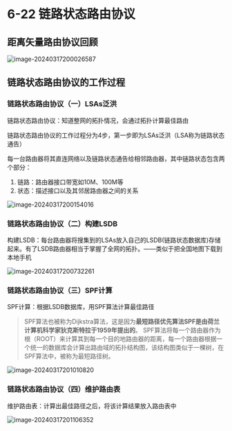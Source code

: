 # 6-22 链路状态路由协议

## 距离矢量路由协议回顾

![image-20240317200026587](https://img.yatjay.top/md/image-20240317200026587.png)

## 链路状态路由协议的工作过程

### 链路状态路由协议（一）LSAs泛洪

链路状态路由协议：知道整网的拓扑情况，会通过拓扑计算最佳路由

链路状态路由协议的工作过程分为4步，第一步即为LSAs泛洪（LSA称为链路状态通告）

每一台路由器将其直连网络以及链路状态通告给相邻路由器，其中链路状态包含两个部分：

1. 链路：路由器接口带宽如10M、100M等
2. 状态：描述接口以及其邻居路由器之间的关系

![image-20240317200154016](https://img.yatjay.top/md/image-20240317200154016.png)

### 链路状态路由协议（二）构建LSDB

构建LSDB：每台路由器将搜集到的LSAs放入自己的LSDB(链路状态数据库)存储起来。有了LSDB路由器相当于掌握了全网的拓扑。——类似于把全国地图下载到本地手机

![image-20240317200732261](https://img.yatjay.top/md/image-20240317200732261.png)

### 链路状态路由协议（三）SPF计算

SPF计算：根据LSDB数据库，用SPF算法计算最佳路径

> SPF算法也被称为Dijkstra算法，这是因为**最短路径优先算法SPF是由荷兰计算机科学家狄克斯特拉于1959年提出的**。 SPF算法将每一个路由器作为根（ROOT）来计算其到每一个目的地路由器的距离，每一个路由器根据一个统一的数据库会计算出路由域的拓扑结构图，该结构图类似于一棵树，在SPF算法中，被称为最短路径树。

![image-20240317201010820](https://img.yatjay.top/md/image-20240317201010820.png)

### 链路状态路由协议（四）维护路由表

维护路由表：计算出最佳路径之后，将该计算结果放入路由表中

![image-20240317201106352](https://img.yatjay.top/md/image-20240317201106352.png)